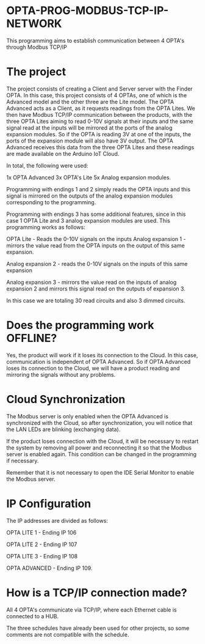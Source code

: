 # OPTA-PROG-MODBUS-TCP-IP-NETWORK
This programming aims to establish communication between 4 OPTA's through Modbus TCP/IP

# The project

The project consists of creating a Client and Server server with the Finder OPTA. In this case, this project consists of 4 OPTAs, one of which is the Advanced model and the other three are the Lite model.
The OPTA Advanced acts as a Client, as it requests readings from the OPTA Lites. We then have Modbus TCP/IP communication between the products, with the three OPTA Lites aiming to read 0-10V signals at their inputs and the same signal read at the inputs will be mirrored at the ports of the analog expansion modules.
So if the OPTA is reading 3V at one of the inputs, the ports of the expansion module will also have 3V output.
The OPTA Advanced receives this data from the three OPTA Lites and these readings are made available on the Arduino IoT Cloud.

In total, the following were used:

1x OPTA Advanced
3x OPTA's Lite
5x Analog expansion modules.

Programming with endings 1 and 2 simply reads the OPTA inputs and this signal is mirrored on the outputs of the analog expansion modules corresponding to the programming.

Programming with endings 3 has some additional features, since in this case 1 OPTA Lite and 3 analog expansion modules are used. This programming works as follows:

OPTA Lite - Reads the 0-10V signals on the inputs
Analog expansion 1 - mirrors the value read from the OPTA inputs on the output of this same expansion.

Analog expansion 2 - reads the 0-10V signals on the inputs of this same expansion

Analog expansion 3 - mirrors the value read on the inputs of analog expansion 2 and mirrors this signal read on the outputs of expansion 3.

In this case we are totaling 30 read circuits and also 3 dimmed circuits.

# Does the programming work OFFLINE?

Yes, the product will work if it loses its connection to the Cloud. In this case, communication is independent of OPTA Advanced.
So if OPTA Advanced loses its connection to the Cloud, we will have a product reading and mirroring the signals without any problems.

# Cloud Synchronization

The Modbus server is only enabled when the OPTA Advanced is synchronized with the Cloud, so after synchronization, you will notice that the LAN LEDs are blinking (exchanging data).

If the product loses connection with the Cloud, it will be necessary to restart the system by removing all power and reconnecting it so that the Modbus server is enabled again. This condition can be changed in the programming if necessary.

Remember that it is not necessary to open the IDE Serial Monitor to enable the Modbus server.

# IP Configuration
The IP addresses are divided as follows:

OPTA LITE 1 - Ending IP 106

OPTA LITE 2 - Ending IP 107

OPTA LITE 3 - Ending IP 108

OPTA ADVANCED - Ending IP 109.

# How is a TCP/IP connection made?

All 4 OPTA's communicate via TCP/IP, where each Ethernet cable is connected to a HUB.


The three schedules have already been used for other projects, so some comments are not compatible with the schedule.
